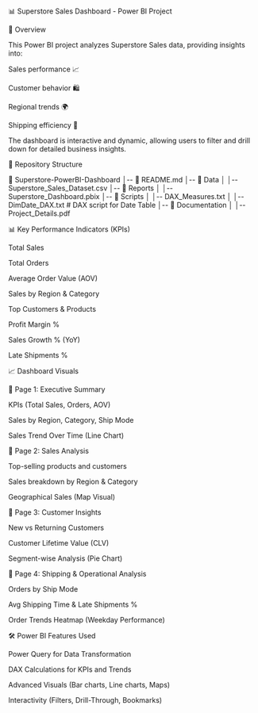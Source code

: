 📊 Superstore Sales Dashboard - Power BI Project

🚀 Overview

This Power BI project analyzes Superstore Sales data, providing insights into:

Sales performance 📈

Customer behavior 🛍️

Regional trends 🌍

Shipping efficiency 🚚

The dashboard is interactive and dynamic, allowing users to filter and drill down for detailed business insights.

📂 Repository Structure

📂 Superstore-PowerBI-Dashboard
│-- 📄 README.md
│-- 📂 Data
│   │-- Superstore_Sales_Dataset.csv
│-- 📂 Reports
│   │-- Superstore_Dashboard.pbix
│-- 📂 Scripts
│   │-- DAX_Measures.txt
│   │-- DimDate_DAX.txt   # DAX script for Date Table
│-- 📂 Documentation
│   │-- Project_Details.pdf

📊 Key Performance Indicators (KPIs)

Total Sales

Total Orders

Average Order Value (AOV)

Sales by Region & Category

Top Customers & Products

Profit Margin %

Sales Growth % (YoY)

Late Shipments %

📈 Dashboard Visuals

📌 Page 1: Executive Summary

KPIs (Total Sales, Orders, AOV)

Sales by Region, Category, Ship Mode

Sales Trend Over Time (Line Chart)

📌 Page 2: Sales Analysis

Top-selling products and customers

Sales breakdown by Region & Category

Geographical Sales (Map Visual)

📌 Page 3: Customer Insights

New vs Returning Customers

Customer Lifetime Value (CLV)

Segment-wise Analysis (Pie Chart)

📌 Page 4: Shipping & Operational Analysis

Orders by Ship Mode

Avg Shipping Time & Late Shipments %

Order Trends Heatmap (Weekday Performance)

🛠 Power BI Features Used

Power Query for Data Transformation

DAX Calculations for KPIs and Trends

Advanced Visuals (Bar charts, Line charts, Maps)

Interactivity (Filters, Drill-Through, Bookmarks)
